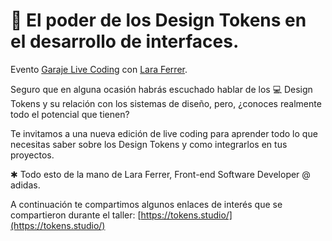# 🚀 El poder de los Design Tokens en el desarrollo de interfaces.

Evento [Garaje Live Coding](https://www.youtube.com/watch?v=XpK8Gy3S9nw) con [Lara Ferrer](https://www.linkedin.com/in/laraferrer/).

Seguro que en alguna ocasión habrás escuchado hablar de los 💻 Design Tokens y su relación con los sistemas de diseño, pero, ¿conoces realmente todo el potencial que tienen? 

Te invitamos a una nueva edición de live coding para aprender todo lo que necesitas saber sobre los Design Tokens y como integrarlos en tus proyectos.

✱ Todo esto de la mano de Lara Ferrer, Front-end Software Developer @ adidas.

A continuación te compartimos algunos enlaces de interés que se compartieron durante el taller:
[https://tokens.studio/](https://tokens.studio/) 

